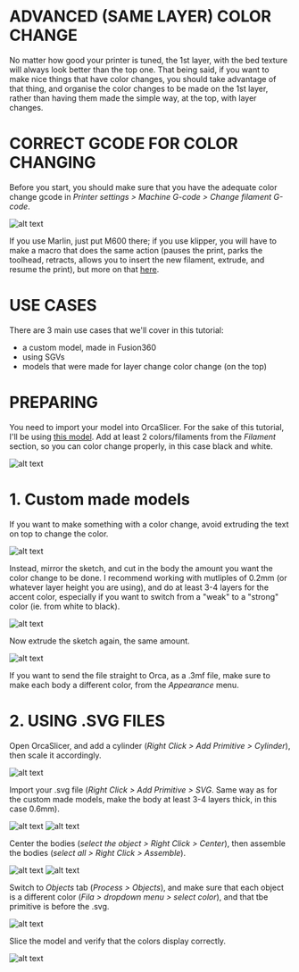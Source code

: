 # ADVANCED (SAME LAYER) COLOR CHANGE

No matter how good your printer is tuned, the 1st layer, with the bed texture will always look better than the top one. 
That being said, if you want to make nice things that have color changes, you should take advantage of that thing, and organise the color changes to be made on the 1st layer, rather than having them made the simple way, at the top, with layer changes. 

# CORRECT GCODE FOR COLOR CHANGING

Before you start, you should make sure that you have the adequate color change gcode in _Printer settings > Machine G-code > Change filament G-code_.

![alt text](https://github.com/Klipperboi/color-change/blob/main/assets/m600.png)

If you use Marlin, just put M600 there; if you use klipper, you will have to make a macro that does the same action (pauses the print, parks the toolhead, retracts, allows you to insert the new filament, extrude, and resume the print), but more on that [here](https://github.com/Klipperboi/klipper_se/blob/main/macro.cfg).

# USE CASES

There are 3 main use cases that we'll cover in this tutorial:
- a custom model, made in Fusion360
- using SGVs
- models that were made for layer change color change (on the top)

# PREPARING

You need to import your model into OrcaSlicer. For the sake of this tutorial, I'll be using [this model](https://www.printables.com/model/914446-rammstein-keychain). Add at least 2 colors/filaments from the *Filament* section, so you can color change properly, in this case black and white.

![alt text](https://github.com/Klipperboi/color-change/blob/main/assets/filament.png)

# 1. Custom made models

If you want to make something with a color change, avoid extruding the text on top to change the color.

![alt text](https://github.com/Klipperboi/color-change/blob/main/assets/fusion1.png)

Instead, mirror the sketch, and cut in the body the amount you want the color change to be done. I recommend working with mutliples of 0.2mm (or whatever layer height you are using), and do at least 3-4 layers for the accent color, especially if you want to switch from a "weak" to a "strong" color (ie. from white to black).

![alt text](https://github.com/Klipperboi/color-change/blob/main/assets/fusion2.png)

Now extrude the sketch again, the same amount.

![alt text](https://github.com/Klipperboi/color-change/blob/main/assets/fusion3.png)

If you want to send the file straight to Orca, as a .3mf file, make sure to make each body a different color, from the _Appearance_ menu.

# 2. USING .SVG FILES

Open OrcaSlicer, and add a cylinder (_Right Click > Add Primitive > Cylinder_), then scale it accordingly.

![alt text](https://github.com/Klipperboi/color-change/blob/main/assets/orca1.png)

Import your .svg file (_Right Click > Add Primitive > SVG_. Same way as for the custom made models, make the body at least 3-4 layers thick, in this case 0.6mm).

![alt text](https://github.com/Klipperboi/color-change/blob/main/assets/orca2.png)
![alt text](https://github.com/Klipperboi/color-change/blob/main/assets/orca3.png)

Center the bodies (_select the object > Right Click > Center_), then assemble the bodies (_select all > Right Click > Assemble_).

![alt text](https://github.com/Klipperboi/color-change/blob/main/assets/orca4.png)
![alt text](https://github.com/Klipperboi/color-change/blob/main/assets/orca5.png)

Switch to _Objects_ tab (_Process > Objects_), and make sure that each object is a different color (_Fila > dropdown menu > select color_), and that tbe primitive is before the .svg.

![alt text](https://github.com/Klipperboi/color-change/blob/main/assets/orca6.png)

Slice the model and verify that the colors display correctly.

![alt text](https://github.com/Klipperboi/color-change/blob/main/assets/orca7.png)
